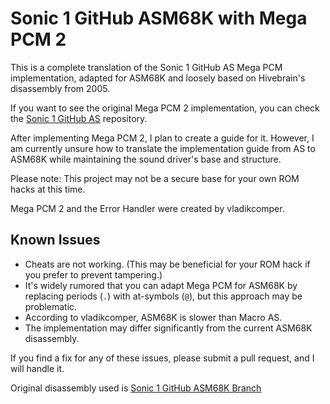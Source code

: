 # Sonic 1 GitHub ASM68K with Mega PCM 2
This is a complete translation of the Sonic 1 GitHub AS Mega PCM implementation, adapted for ASM68K and loosely based on Hivebrain's disassembly from 2005.

If you want to see the original Mega PCM 2 implementation, you can check the [Sonic 1 GitHub AS](https://github.com/vladikcomper/s1disasm-megapcm2) repository.

After implementing Mega PCM 2, I plan to create a guide for it. However, I am currently unsure how to translate the implementation guide from AS to ASM68K while maintaining the sound driver's base and structure.

Please note: This project may not be a secure base for your own ROM hacks at this time.

Mega PCM 2 and the Error Handler were created by vladikcomper.

## Known Issues
*	Cheats are not working. (This may be beneficial for your ROM hack if you prefer to prevent tampering.)
*	It's widely rumored that you can adapt Mega PCM for ASM68K by replacing periods (`.`) with at-symbols (`@`), but this approach may be problematic.
*	According to vladikcomper, ASM68K is slower than Macro AS.
*	The implementation may differ significantly from the current ASM68K disassembly.

If you find a fix for any of these issues, please submit a pull request, and I will handle it.

Original disassembly used is [Sonic 1 GitHub ASM68K Branch](https://github.com/sonicretro/s1disasm/tree/asm68k)
